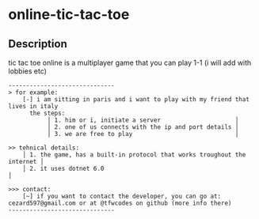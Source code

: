 # online-tic-tac-toe
<h2>Description</h2>
tic tac toe online is a multiplayer game that you can play 1-1 (i will add with lobbies etc)

```text
------------------------------
> for example:
    [-] i am sitting in paris and i want to play with my friend that lives in italy
	  the steps:
	       │ 1. him or i, initiate a server                     │
	       │ 2. one of us connects with the ip and port details │
	       │ 3. we are free to play                             │

>> tehnical details:
    │ 1. the game, has a built-in protocol that works troughout the internet │
    │ 2. it uses dotnet 6.0                                                  │

>>> contact:
    [~] if you want to contact the developer, you can go at: cezard597@gmail.com or at @tfwcodes on github (more info there)
------------------------------
```
